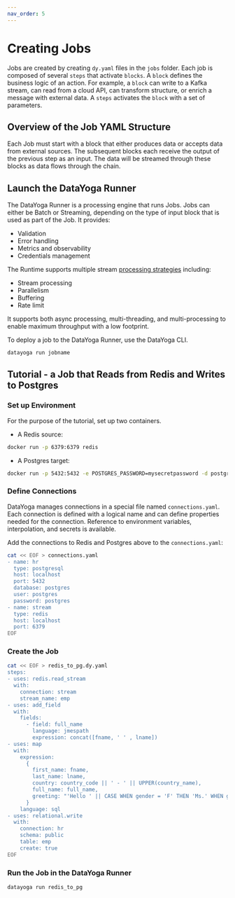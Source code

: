 ```yaml
---
nav_order: 5
---
```


# Creating Jobs

Jobs are created by creating `dy.yaml` files in the `jobs` folder. Each job is composed of several `steps` that activate `blocks`. A `block` defines the business logic of an action. For example, a `block` can write to a Kafka stream, can read from a cloud API, can transform structure, or enrich a message with external data. A `steps` activates the `block` with a set of parameters.

## Overview of the Job YAML Structure

Each Job must start with a block that either produces data or accepts data from external sources.
The subsequent blocks each receive the output of the previous step as an input. The data will be streamed through these blocks as data flows through the chain.

## Launch the DataYoga Runner

The DataYoga Runner is a processing engine that runs Jobs. Jobs can either be Batch or Streaming, depending on the type of input block that is used as part of the Job.
It provides:

- Validation
- Error handling
- Metrics and observability
- Credentials management

The Runtime supports multiple stream [processing strategies](processing-strategies.md) including:

- Stream processing
- Parallelism
- Buffering
- Rate limit

It supports both async processing, multi-threading, and multi-processing to enable maximum throughput with a low footprint.

To deploy a job to the DataYoga Runner, use the DataYoga CLI.

```bash
datayoga run jobname
```

## Tutorial - a Job that Reads from Redis and Writes to Postgres

### Set up Environment

For the purpose of the tutorial, set up two containers.

- A Redis source:

```bash
docker run -p 6379:6379 redis
```

- A Postgres target:

```bash
docker run -p 5432:5432 -e POSTGRES_PASSWORD=mysecretpassword -d postgres
```

### Define Connections

DataYoga manages connections in a special file named `connections.yaml`. Each connection is defined with a logical name and can define properties needed for the connection. Reference to environment variables, interpolation, and secrets is available.

Add the connections to Redis and Postgres above to the `connections.yaml`:

```bash
cat << EOF > connections.yaml
- name: hr
  type: postgresql
  host: localhost
  port: 5432
  database: postgres
  user: postgres
  password: postgres
- name: stream
  type: redis
  host: localhost
  port: 6379
EOF
```

### Create the Job

```bash
cat << EOF > redis_to_pg.dy.yaml
steps:
- uses: redis.read_stream
  with:
    connection: stream
    stream_name: emp
- uses: add_field
  with:
    fields:
      - field: full_name
        language: jmespath
        expression: concat([fname, ' ' , lname])
- uses: map
  with:
    expression:
      {
        first_name: fname,
        last_name: lname,
        country: country_code || ' - ' || UPPER(country_name),
        full_name: full_name,
        greeting: "'Hello ' || CASE WHEN gender = 'F' THEN 'Ms.' WHEN gender = 'M' THEN 'Mr.' ELSE 'N/A' END || ' ' || full_name"
      }
    language: sql
- uses: relational.write
  with:
    connection: hr
    schema: public
    table: emp
    create: true
EOF
```

### Run the Job in the DataYoga Runner

```bash
datayoga run redis_to_pg
```
